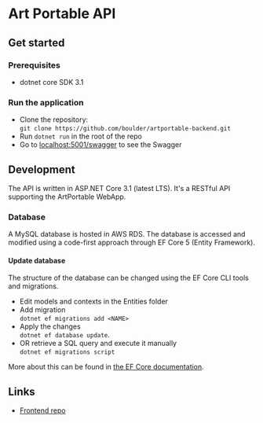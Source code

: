 # Art Portable API
## Get started
### Prerequisites
* dotnet core SDK 3.1

### Run the application
* Clone the repository:  
`git clone https://github.com/boulder/artportable-backend.git`
* Run `dotnet run` in the root of the repo
* Go to [localhost:5001/swagger](https://localhost:5001/swagger) to see the Swagger

## Development
The API is written in ASP.NET Core 3.1 (latest LTS). It's a RESTful API supporting the ArtPortable WebApp.
### Database
A MySQL database is hosted in AWS RDS. The database is accessed and modified using a code-first approach through EF Core 5 (Entity Framework).

#### Update database
The structure of the database can be changed using the EF Core CLI tools and migrations.
* Edit models and contexts in the Entities folder
* Add migration  
`dotnet ef migrations add <NAME>`
* Apply the changes  
`dotnet ef database update`.
* OR retrieve a SQL query and execute it manually  
`dotnet ef migrations script`

More about this can be found in [the EF Core documentation](https://docs.microsoft.com/en-us/ef/core/).

## Links
* [Frontend repo]("https://github.com/boulder/artportable-web")